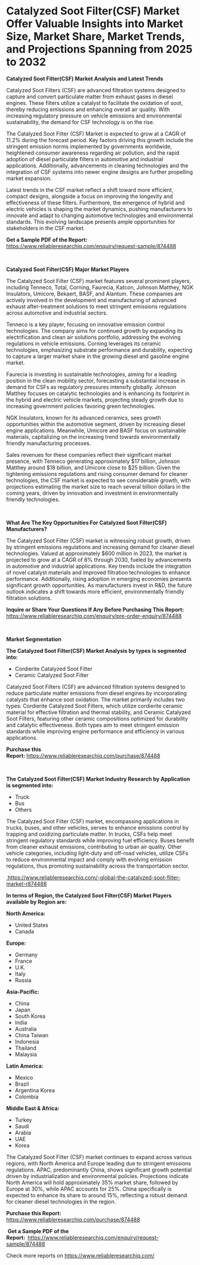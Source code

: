 <p><h1>Catalyzed Soot Filter(CSF) Market Offer Valuable Insights into Market Size, Market Share, Market Trends, and Projections Spanning from 2025 to 2032</h1></p><p><strong>Catalyzed Soot Filter(CSF) Market Analysis and Latest Trends</strong></p>
<p><p>Catalyzed Soot Filters (CSF) are advanced filtration systems designed to capture and convert particulate matter from exhaust gases in diesel engines. These filters utilize a catalyst to facilitate the oxidation of soot, thereby reducing emissions and enhancing overall air quality. With increasing regulatory pressure on vehicle emissions and environmental sustainability, the demand for CSF technology is on the rise.</p><p>The Catalyzed Soot Filter (CSF) Market is expected to grow at a CAGR of 11.2% during the forecast period. Key factors driving this growth include the stringent emission norms implemented by governments worldwide, heightened consumer awareness regarding air pollution, and the rapid adoption of diesel particulate filters in automotive and industrial applications. Additionally, advancements in cleaning technologies and the integration of CSF systems into newer engine designs are further propelling market expansion.</p><p>Latest trends in the CSF market reflect a shift toward more efficient, compact designs, alongside a focus on improving the longevity and effectiveness of these filters. Furthermore, the emergence of hybrid and electric vehicles is shaping the market dynamics, pushing manufacturers to innovate and adapt to changing automotive technologies and environmental standards. This evolving landscape presents ample opportunities for stakeholders in the CSF market.</p></p>
<p><strong>Get a Sample PDF of the Report:&nbsp;</strong> <a href="https://www.reliableresearchiq.com/enquiry/request-sample/874488?utm_campaign=3296&utm_medium=2&utm_source=Github&utm_content=ia&utm_term=21032025&utm_id=catalyzed-soot-filtercsf">https://www.reliableresearchiq.com/enquiry/request-sample/874488</a></p>
<p>&nbsp;</p>
<p><strong>Catalyzed Soot Filter(CSF) Major Market Players</strong></p>
<p><p>The Catalyzed Soot Filter (CSF) market features several prominent players, including Tenneco, Total, Corning, Faurecia, Katcon, Johnson Matthey, NGK Insulators, Umicore, Bekaert, BASF, and Alantum. These companies are actively involved in the development and manufacturing of advanced exhaust after-treatment solutions to meet stringent emissions regulations across automotive and industrial sectors.</p><p>Tenneco is a key player, focusing on innovative emission control technologies. The company aims for continued growth by expanding its electrification and clean air solutions portfolio, addressing the evolving regulations in vehicle emissions. Corning leverages its ceramic technologies, emphasizing substrate performance and durability, expecting to capture a larger market share in the growing diesel and gasoline engine market.</p><p>Faurecia is investing in sustainable technologies, aiming for a leading position in the clean mobility sector, forecasting a substantial increase in demand for CSFs as regulatory pressures intensify globally. Johnson Matthey focuses on catalytic technologies and is enhancing its footprint in the hybrid and electric vehicle markets, projecting steady growth due to increasing government policies favoring green technologies.</p><p>NGK Insulators, known for its advanced ceramics, sees growth opportunities within the automotive segment, driven by increasing diesel engine applications. Meanwhile, Umicore and BASF focus on sustainable materials, capitalizing on the increasing trend towards environmentally friendly manufacturing processes.</p><p>Sales revenues for these companies reflect their significant market presence, with Tenneco generating approximately $17 billion, Johnson Matthey around $18 billion, and Umicore close to $25 billion. Given the tightening emissions regulations and rising consumer demand for cleaner technologies, the CSF market is expected to see considerable growth, with projections estimating the market size to reach several billion dollars in the coming years, driven by innovation and investment in environmentally friendly technologies.</p></p>
<p>&nbsp;</p>
<p><strong>What Are The Key Opportunities For Catalyzed Soot Filter(CSF) Manufacturers?</strong></p>
<p><p>The Catalyzed Soot Filter (CSF) market is witnessing robust growth, driven by stringent emissions regulations and increasing demand for cleaner diesel technologies. Valued at approximately $600 million in 2023, the market is projected to grow at a CAGR of 8% through 2030, fueled by advancements in automotive and industrial applications. Key trends include the integration of novel catalyst materials and improved filtration technologies to enhance performance. Additionally, rising adoption in emerging economies presents significant growth opportunities. As manufacturers invest in R&D, the future outlook indicates a shift towards more efficient, environmentally friendly filtration solutions.</p></p>
<p><strong>Inquire or Share Your Questions If Any Before Purchasing This Report:</strong> <a href="https://www.reliableresearchiq.com/enquiry/pre-order-enquiry/874488?utm_campaign=3296&utm_medium=2&utm_source=Github&utm_content=ia&utm_term=21032025&utm_id=catalyzed-soot-filtercsf">https://www.reliableresearchiq.com/enquiry/pre-order-enquiry/874488</a></p>
<p>&nbsp;</p>
<p><strong>Market Segmentation</strong></p>
<p><strong>The Catalyzed Soot Filter(CSF) Market Analysis by types is segmented into:</strong></p>
<p><ul><li>Cordierite Catalyzed Soot Filter</li><li>Ceramic Catalyzed Soot Filter</li></ul></p>
<p><p>Catalyzed Soot Filters (CSF) are advanced filtration systems designed to reduce particulate matter emissions from diesel engines by incorporating catalysts that enhance soot oxidation. The market primarily includes two types: Cordierite Catalyzed Soot Filters, which utilize cordierite ceramic material for effective filtration and thermal stability, and Ceramic Catalyzed Soot Filters, featuring other ceramic compositions optimized for durability and catalytic effectiveness. Both types aim to meet stringent emission standards while improving engine performance and efficiency in various applications.</p></p>
<p><strong>Purchase this Report:&nbsp;</strong><a href="https://www.reliableresearchiq.com/purchase/874488?utm_campaign=3296&utm_medium=2&utm_source=Github&utm_content=ia&utm_term=21032025&utm_id=catalyzed-soot-filtercsf">https://www.reliableresearchiq.com/purchase/874488</a></p>
<p>&nbsp;</p>
<p><strong>The Catalyzed Soot Filter(CSF) Market Industry Research by Application is segmented into:</strong></p>
<p><ul><li>Truck</li><li>Bus</li><li>Others</li></ul></p>
<p><p>The Catalyzed Soot Filter (CSF) market, encompassing applications in trucks, buses, and other vehicles, serves to enhance emissions control by trapping and oxidizing particulate matter. In trucks, CSFs help meet stringent regulatory standards while improving fuel efficiency. Buses benefit from cleaner exhaust emissions, contributing to urban air quality. Other vehicle categories, including light-duty and off-road vehicles, utilize CSFs to reduce environmental impact and comply with evolving emission regulations, thus promoting sustainability across the transportation sector.</p></p>
<p><a href="https://www.reliableresearchiq.com/-global-the-catalyzed-soot-filter-market-r874488?utm_campaign=3296&utm_medium=2&utm_source=Github&utm_content=ia&utm_term=21032025&utm_id=catalyzed-soot-filtercsf">&nbsp;https://www.reliableresearchiq.com/-global-the-catalyzed-soot-filter-market-r874488</a></p>
<p><strong>In terms of Region, the Catalyzed Soot Filter(CSF) Market Players available by Region are:</strong></p>
<p>
    <p> <strong> North America: </strong>
        <ul>
            <li>United States</li>
            <li>Canada</li>
        </ul>
        </p> 
    <p> <strong> Europe: </strong>
        <ul>
            <li>Germany</li>
            <li>France</li>
            <li>U.K.</li>
            <li>Italy</li>
            <li>Russia</li>
        </ul>
        </p> 
    <p> <strong> Asia-Pacific: </strong>
        <ul>
            <li>China</li>
            <li>Japan</li>
            <li>South Korea</li>
            <li>India</li>
            <li>Australia</li>
            <li>China Taiwan</li>
            <li>Indonesia</li>
            <li>Thailand</li>
            <li>Malaysia</li>
        </ul>
        </p> 
    <p> <strong> Latin America: </strong>
        <ul>
            <li>Mexico</li>
            <li>Brazil</li>
            <li>Argentina Korea</li>
            <li>Colombia</li>
        </ul>
        </p> 
    <p> <strong> Middle East & Africa: </strong>
        <ul>
            <li>Turkey</li>
            <li>Saudi</li>
            <li>Arabia</li>
            <li>UAE</li>
            <li>Korea</li>
        </ul>
    </p>
    </p>
<p><p>The Catalyzed Soot Filter (CSF) market continues to expand across various regions, with North America and Europe leading due to stringent emissions regulations. APAC, predominantly China, shows significant growth potential driven by industrialization and environmental policies. Projections indicate North America will hold approximately 35% market share, followed by Europe at 30%, while APAC accounts for 25%. China specifically is expected to enhance its share to around 15%, reflecting a robust demand for cleaner diesel technologies in the region.</p></p>
<p><strong>Purchase this Report: </strong><a href="https://www.reliableresearchiq.com/purchase/874488?utm_campaign=3296&utm_medium=2&utm_source=Github&utm_content=ia&utm_term=21032025&utm_id=catalyzed-soot-filtercsf">https://www.reliableresearchiq.com/purchase/874488</a></p>
<p>&nbsp;<strong>Get a Sample PDF of the Report:&nbsp;&nbsp;</strong><a href="https://www.reliableresearchiq.com/enquiry/request-sample/874488?utm_campaign=3296&utm_medium=2&utm_source=Github&utm_content=ia&utm_term=21032025&utm_id=catalyzed-soot-filtercsf">https://www.reliableresearchiq.com/enquiry/request-sample/874488</a></p>
<p><strong></strong></p>
<p>Check more reports on <a href="https://www.reliableresearchiq.com/?utm_campaign=3296&utm_medium=2&utm_source=Github&utm_content=ia&utm_term=21032025&utm_id=catalyzed-soot-filtercsf">https://www.reliableresearchiq.com/</a></p>